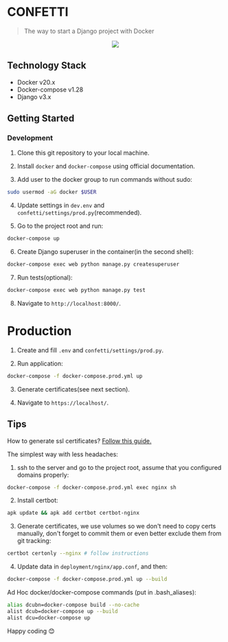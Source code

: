# CONFETTI
> The way to start a Django project with Docker

<p align="center"> <img src="https://preview.ibb.co/eDU9Zd/conf.png"></p>

## Technology Stack

* Docker v20.x
* Docker-compose v1.28
* Django v3.x

## Getting Started

### Development

1. Clone this git repository to your local machine. 

2. Install ```docker``` and ```docker-compose``` using official documentation.

3. Add user to the docker group to run commands without sudo: 
```bash
sudo usermod -aG docker $USER
```
4. Update settings in `dev.env` and `confetti/settings/prod.py`(recommended).

5. Go to the project root and run:
```bash
docker-compose up
``` 

6. Create Django superuser in the container(in the second shell):
```bash
docker-compose exec web python manage.py createsuperuser 
```

7. Run tests(optional):
```bash
docker-compose exec web python manage.py test 
```

8. Navigate to `http://localhost:8000/`.

# Production 

1. Create and fill `.env` and `confetti/settings/prod.py`.

2. Run application: 
 ```bash
docker-compose -f docker-compose.prod.yml up
```
3. Generate certificates(see next section).

4. Navigate to `https://localhost/`.

## Tips
How to generate ssl certificates? [Follow this guide.](https://medium.com/@pentacent/nginx-and-lets-encrypt-with-docker-in-less-than-5-minutes-b4b8a60d3a71)

The simplest way with less headaches:
1. ssh to the server and go to the project root, assume that you configured domains properly: 
```bash
docker-compose -f docker-compose.prod.yml exec nginx sh
```
2. Install certbot:
```bash
apk update && apk add certbot certbot-nginx
```
3. Generate certificates, we use volumes so we don't need to copy certs manually,
 don't forget to commit them or even better exclude them from git tracking: 
```bash
certbot certonly --nginx # follow instructions
```

4. Update data in `deployment/nginx/app.conf`, and then:
```bash
docker-compose -f docker-compose.prod.yml up --build
```

Ad Hoc docker/docker-compose commands (put in .bash_aliases):
```bash
alias dcubn=docker-compose build --no-cache
alist dcub=docker-compose up --build
alist dcu=docker-compose up
```

Happy coding :blush:
